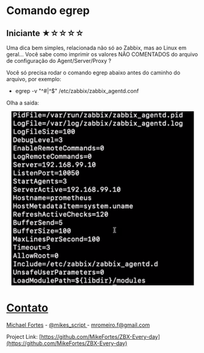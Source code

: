 # Comando egrep

## Iniciante ★☆☆☆☆ 

Uma dica bem simples, relacionada não só ao Zabbix, mas ao Linux em geral... 
Você sabe como imprimir os valores NÃO COMENTADOS do arquivo de configuração do Agent/Server/Proxy ?

Você só precisa rodar o comando egrep abaixo antes do caminho do arquivo, por exemplo:

* egrep -v "^#|^$" /etc/zabbix/zabbix_agentd.conf

Olha a saida:

<p align="center">
  <a href="https://github.com/MikeFortes/ZBX-Every-day">
    <img src="images/17022022.png" alt="print"
  </a>

# Contato

[Michael Fortes](https://www.linkedin.com/in/mikefortes/) - [@mikes_script
](https://twitter.com/mikes_script) - mromeiro.f@gmail.com

Project Link: [https://github.com/MikeFortes/ZBX-Every-day](https://github.com/MikeFortes/ZBX-Every-day)